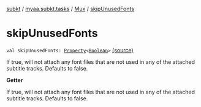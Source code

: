 [subkt](../../index.md) / [myaa.subkt.tasks](../index.md) / [Mux](index.md) / [skipUnusedFonts](./skip-unused-fonts.md)

# skipUnusedFonts

`val skipUnusedFonts: `[`Property`](https://docs.gradle.org/current/javadoc/org/gradle/api/provider/Property.html)`<`[`Boolean`](https://kotlinlang.org/api/latest/jvm/stdlib/kotlin/-boolean/index.html)`>` [(source)](https://github.com/Myaamori/SubKt/blob/0.1.19/src/main/kotlin/myaa/subkt/tasks/muxtask.kt#L643)

If true, will not attach any font files that are not used in
any of the attached subtitle tracks.
Defaults to false.

**Getter**

If true, will not attach any font files that are not used in
any of the attached subtitle tracks.
Defaults to false.

